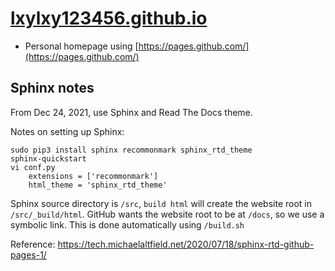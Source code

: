 # [lxylxy123456.github.io](https://lxylxy123456.github.io)
* Personal homepage using [https://pages.github.com/](https://pages.github.com/)

## Sphinx notes
From Dec 24, 2021, use Sphinx and Read The Docs theme.

Notes on setting up Sphinx:
```
sudo pip3 install sphinx recommonmark sphinx_rtd_theme
sphinx-quickstart
vi conf.py
	extensions = ['recommonmark']
	html_theme = 'sphinx_rtd_theme'
```

Sphinx source directory is `/src`, `build html` will create the website root
in `/src/_build/html`. GitHub wants the website root to be at `/docs`, so
we use a symbolic link. This is done automatically using `/build.sh`

Reference:
<https://tech.michaelaltfield.net/2020/07/18/sphinx-rtd-github-pages-1/>

